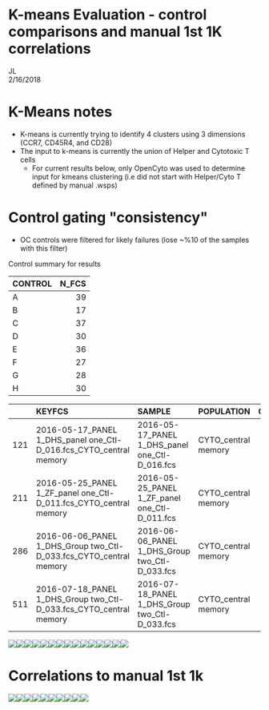 # K-means Evaluation - control comparisons and manual 1st 1K correlations  
JL  
2/16/2018  

# K-Means notes
- K-means is currently trying to identify 4 clusters using 3 dimensions (CCR7, CD45R4, and CD28)
- The input to k-means is currently the union of Helper and Cytotoxic T cells
  - For current results below, only OpenCyto was used to determine input for kmeans clustering (i.e did not start with Helper/Cyto T defined by manual .wsps)


# Control gating "consistency"

- OC controls were filtered for likely failures (lose ~%10 of the samples with this filter)









Control summary for results


|CONTROL | N_FCS|
|:-------|-----:|
|A       |    39|
|B       |    17|
|C       |    37|
|D       |    30|
|E       |    36|
|F       |    27|
|G       |    28|
|H       |    30|


|    |KEYFCS                                                             |SAMPLE                                         |POPULATION          | COUNT| PARENT_COUNT|OPTIMAL_K |DFK_ALL                                                                                    | NUM_POPS_ASSIGNED| TOTAL_COUNTS|QC    |PANEL  |MACHINE |LAB_ID |formatName                                     |DATE       |DATE_MONTH |DATE_WEEK  |formatExp                                      |EXPERIMENTER | PARENT_FREQ| PARENT_PERCENT|KEY                    |CTL |Study.ID                                       |variable            | value|
|:---|:------------------------------------------------------------------|:----------------------------------------------|:-------------------|-----:|------------:|:---------|:------------------------------------------------------------------------------------------|-----------------:|------------:|:-----|:------|:-------|:------|:----------------------------------------------|:----------|:----------|:----------|:----------------------------------------------|:------------|-----------:|--------------:|:----------------------|:---|:----------------------------------------------|:-------------------|-----:|
|121 |2016-05-17_PANEL 1_DHS_panel one_Ctl-D_016.fcs_CYTO_central memory |2016-05-17_PANEL 1_DHS_panel one_Ctl-D_016.fcs |CYTO_central memory | 14145|        77632|3         |1,0.832408640742792,0.738543623520837,0.93952748979841,1.03783470428523,0.963218817742073  |                 4|       592897|FALSE |panel1 |LSR     |NA     |2016-05-17_PANEL 1_DHS_panel one_Ctl-D_016.fcs |2016-05-17 |2016-05-01 |2016-05-16 |2016-05-17_PANEL 1_DHS_panel one_Ctl-D_016.fcs |DHS          |   0.1822058|       18.22058|NA_CYTO_central memory |D   |2016-05-17_PANEL 1_DHS_panel one_Ctl-D_016.fcs |CYTO_central memory |  3679|
|211 |2016-05-25_PANEL 1_ZF_panel one_Ctl-D_011.fcs_CYTO_central memory  |2016-05-25_PANEL 1_ZF_panel one_Ctl-D_011.fcs  |CYTO_central memory | 10249|        61254|3         |1,0.892101597249016,0.654241194410193,0.954480334434967,1.00710806266813,0.992861258109737 |                 4|       486931|FALSE |panel1 |LSR     |NA     |2016-05-25_PANEL 1_ZF_panel one_Ctl-D_011.fcs  |2016-05-25 |2016-05-01 |2016-05-23 |2016-05-25_PANEL 1_ZF_panel one_Ctl-D_011.fcs  |ZF           |   0.1673197|       16.73197|NA_CYTO_central memory |D   |2016-05-25_PANEL 1_ZF_panel one_Ctl-D_011.fcs  |CYTO_central memory |  1754|
|286 |2016-06-06_PANEL 1_DHS_Group two_Ctl-D_033.fcs_CYTO_central memory |2016-06-06_PANEL 1_DHS_Group two_Ctl-D_033.fcs |CYTO_central memory | 15047|        71831|3         |1,0.935366407885674,0.695950006331655,0.959086114450938,1.0199350965884,1.00919291748581   |                 4|       672423|FALSE |panel1 |LSR     |NA     |2016-06-06_PANEL 1_DHS_Group two_Ctl-D_033.fcs |2016-06-06 |2016-06-01 |2016-06-06 |2016-06-06_PANEL 1_DHS_Group two_Ctl-D_033.fcs |DHS          |   0.2094778|       20.94778|NA_CYTO_central memory |D   |2016-06-06_PANEL 1_DHS_Group two_Ctl-D_033.fcs |CYTO_central memory |  1258|
|511 |2016-07-18_PANEL 1_DHS_Group two_Ctl-D_033.fcs_CYTO_central memory |2016-07-18_PANEL 1_DHS_Group two_Ctl-D_033.fcs |CYTO_central memory |  9335|        49458|3         |1,0.853732498839986,0.745609378709498,0.957623877881171,1.03205307917842,1.02001671277786  |                 4|       432309|FALSE |panel1 |LSR     |NA     |2016-07-18_PANEL 1_DHS_Group two_Ctl-D_033.fcs |2016-07-18 |2016-07-01 |2016-07-18 |2016-07-18_PANEL 1_DHS_Group two_Ctl-D_033.fcs |DHS          |   0.1887460|       18.87460|NA_CYTO_central memory |D   |2016-07-18_PANEL 1_DHS_Group two_Ctl-D_033.fcs |CYTO_central memory |  3377|

![](KmeansLSEval_CVs_V7_files/figure-html/unnamed-chunk-4-1.png)<!-- -->![](KmeansLSEval_CVs_V7_files/figure-html/unnamed-chunk-4-2.png)<!-- -->![](KmeansLSEval_CVs_V7_files/figure-html/unnamed-chunk-4-3.png)<!-- -->![](KmeansLSEval_CVs_V7_files/figure-html/unnamed-chunk-4-4.png)<!-- -->![](KmeansLSEval_CVs_V7_files/figure-html/unnamed-chunk-4-5.png)<!-- -->![](KmeansLSEval_CVs_V7_files/figure-html/unnamed-chunk-4-6.png)<!-- -->![](KmeansLSEval_CVs_V7_files/figure-html/unnamed-chunk-4-7.png)<!-- -->![](KmeansLSEval_CVs_V7_files/figure-html/unnamed-chunk-4-8.png)<!-- -->![](KmeansLSEval_CVs_V7_files/figure-html/unnamed-chunk-4-9.png)<!-- -->![](KmeansLSEval_CVs_V7_files/figure-html/unnamed-chunk-4-10.png)<!-- -->![](KmeansLSEval_CVs_V7_files/figure-html/unnamed-chunk-4-11.png)<!-- -->![](KmeansLSEval_CVs_V7_files/figure-html/unnamed-chunk-4-12.png)<!-- -->![](KmeansLSEval_CVs_V7_files/figure-html/unnamed-chunk-4-13.png)<!-- -->![](KmeansLSEval_CVs_V7_files/figure-html/unnamed-chunk-4-14.png)<!-- -->![](KmeansLSEval_CVs_V7_files/figure-html/unnamed-chunk-4-15.png)<!-- -->


# Correlations to manual 1st 1k


![](KmeansLSEval_CVs_V7_files/figure-html/unnamed-chunk-5-1.png)<!-- -->![](KmeansLSEval_CVs_V7_files/figure-html/unnamed-chunk-5-2.png)<!-- -->![](KmeansLSEval_CVs_V7_files/figure-html/unnamed-chunk-5-3.png)<!-- -->![](KmeansLSEval_CVs_V7_files/figure-html/unnamed-chunk-5-4.png)<!-- -->![](KmeansLSEval_CVs_V7_files/figure-html/unnamed-chunk-5-5.png)<!-- -->![](KmeansLSEval_CVs_V7_files/figure-html/unnamed-chunk-5-6.png)<!-- -->![](KmeansLSEval_CVs_V7_files/figure-html/unnamed-chunk-5-7.png)<!-- -->![](KmeansLSEval_CVs_V7_files/figure-html/unnamed-chunk-5-8.png)<!-- -->![](KmeansLSEval_CVs_V7_files/figure-html/unnamed-chunk-5-9.png)<!-- -->![](KmeansLSEval_CVs_V7_files/figure-html/unnamed-chunk-5-10.png)<!-- -->

